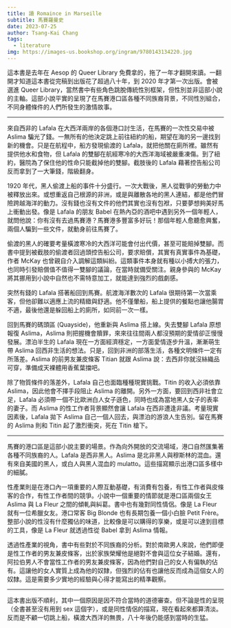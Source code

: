 ```yaml
---
title: 讀 Romaince in Marseille
subtitle: 馬賽羅曼史
date: 2023-07-25
author: Tsang-Kai Chang
tags:
  - literature
img: https://images-us.bookshop.org/ingram/9780143134220.jpg
---
```


這本書是去年在 Aesop 的 Queer Library 免費拿的，拖了一年才翻開來讀。一翻開才知道這本書從完稿到出版花了超過八十年，到 2020 年才第一次出版。會被選進 Queer Library，當然書中有些角色跳脫傳統性別框架，但性別並非這部小說的主軸。這部小說平實的呈現了在馬賽港口區各種不同族裔背景，不同性別組合，不同身體條件的人們所發生的激情故事。

<!--more-->
---

來自西非的 Lafala 在大西洋兩岸的各個港口討生活，在馬賽的一次性交易中被 Aslima 騙光了錢。一無所有的他決定跳上前往紐約的船，期望在海的另一邊找到新的機會。只是在航程中，船方發現偷渡的 Lafala，就把他關在廁所裡。雖然有提供他水和食物，但 Lafala 的雙腳在航經寒冷的大西洋海域被嚴重凍傷。到了紐約，醫院為了保住他的性命只能截掉他的雙腳。截肢後的 Lafala 藉著控告船公司反而拿到了一大筆錢，階級翻身。

1920 年代，黑人偷渡上船的事件十分盛行。一次大戰後，黑人從戰爭的勞動力中被釋放出來。或想重返自己根源的非洲，或是與離散各地的黑人連結，都是他們冒險跨越海洋的動力。沒有錢也沒有文件的他們其實也沒有包袱，只要夢想夠美好馬上衝動出發。像是 Lafala 的朋友 Babel 在熱內亞的酒吧中遇到另外一個年輕人，就問他說：你有沒有去過馬賽港？馬賽港多豐富多好玩！那個年輕人愈聽愈興奮，兩個人騙到一些文件，就動身前往馬賽了。

偷渡的黑人的確要考量橫渡寒冷的大西洋可能會付出代價，甚至可能賠掉雙腳。而書中提到被截肢的偷渡者回過頭控告船公司，要求賠償，其實有真實事件為基礎，作者 McKay 也曾親自介入調解這類糾紛。這類事件本身就有種以小搏大的張力，也同時引發賠償值不值得一雙腳的議論，在當時就備受關注。親身參與的 McKay 將其挪用到小說中自然也不需特意加工，就能達到強烈的戲劇感。

突然有錢的 Lafala 搭著船回到馬賽。航渡海洋數次的 Lafala 很期待第一次當乘客，但他卻難以適應上流的精緻與舒適。他不僅暈船，船上提供的餐點也讓他腸胃不適，最後他還是躲回船上的廁所，如同前一次一樣。

回到馬賽的碼頭區 (Quayside)，他重新與 Aslima 搭上線。失去雙腳 Lafala 原想報復 Aslima，Aslima 則把握機會贖罪，來來往往間兩人都沒預期的愛情卻正慢慢發展。漂泊半生的 Lafala 現在一方面經濟穩定，一方面愛情逐步升溫，漸漸萌生帶 Aslima 回西非生活的想法。只是，回到非洲的部落生活，各種文明條件一定有所落差。Aslima 的前男友兼皮條客 Titian 就跟 Aslima 說：去西非你就沒絲織品可穿，準備成天裸體用香蕉葉擋吧。

除了物質條件的落差外，Lafala 自己也面臨種種現實挑戰。Titin 的收入必須依靠 Aslima，因此他會不擇手段阻止 Aslima 的離開。另外一方面，要回到西非社會立足，Lafala 必須帶一個不比歐洲白人女子遜色，同時也成為當地黑人女子的表率的妻子。而 Aslima 的性工作者背景顯然會讓 Lafala 在西非遭逢非議。考量現實因素後，Lafala 拋下 Aslima 自己一個人回去，與漂泊的游浪人生告別。留在馬賽的 Aslima 則和 Titin 起了激烈衝突，死在 Titin 槍下。

---

馬賽的港口區是這部小說主要的場景。作為向外開放的交流場域，港口自然匯集著各種不同族裔的人。Lafala 是西非黑人。Aslima 是北非黑人與穆斯林的混血。還有來自美國的黑人，或白人與黑人混血的 mulatto。這些描寫顯示出港口區多樣中的細膩。

性產業則是在港口內一項重要的人際互動基礎，有消費有包養，有性工作者與皮條客的合作，有性工作者間的競爭。小說中一個重要的情節就是港口區兩個女王 Aslima 與 La Fleur 之間的傾軋與糾葛。書中也有幾對同性情侶。像是 La Fleur 就有一位希臘女友。港口常客 Big Blonde 也有長期包養一個小白臉 Petit Frère。整部小說的性沒有什麼獨佔的味道，比較像是可以購得的享樂，或是可以達到目標的工具，像是 La Fleur 就透過性從 Babel 拿到 Aslima 情報。

透過性產業的視角，書中有些對於不同族裔的分析。對於南歐男人來說，他們即便是性工作者的男友兼皮條客，出於家族榮耀他是絕對不會與這位女子結婚。還有，阿拉伯男人不會當性工作者的男友兼皮條客，因為他們對自己的女人有偏執的佔有。這讓他的女人實質上成為他的奴隸，但強烈的佔有也讓他反而成為這個女人的奴隸。這是需要多少實地的經驗與心得才能寫出的精準觀察。

---

這本書出版不順利，其中一個原因是因不符合當時的道德審查。但不論是性的呈現（全書甚至沒有用到 sex 這個字），或是同性情侶的描寫，現在看起來都算清淡。反而是不顧一切跳上船，橫渡大西洋的無畏，八十年後仍能感到當時的生猛。
